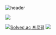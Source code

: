 ![header](https://capsule-render.vercel.app/api?type=waving&color=auto&height=300&section=header&text=Profile:%20%JeongChan&fontSize=90)


<img src="https://img.shields.io/badge/javascript-%23F7DF1E.svg?&style=for-the-badge&logo=javascript&logoColor=black" />


[![Solved.ac
프로필](http://mazassumnida.wtf/api/mini/generate_badge?boj=idgachan)](https://solved.ac/idgachan)
<img src="http://mazandi.herokuapp.com/api?handle=idgachan&theme=cold"/>

